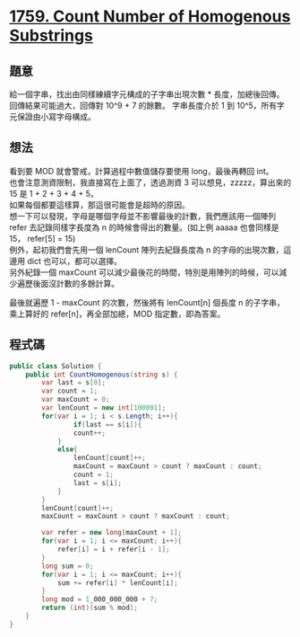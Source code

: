 # [1759. Count Number of Homogenous Substrings](https://leetcode.com/problems/count-number-of-homogenous-substrings/?envType=daily-question&envId=2023-11-09)

## 題意

給一個字串，找出由同樣練續字元構成的子字串出現次數 \* 長度，加總後回傳。  
回傳結果可能過大，回傳對 10^9 + 7 的餘數。
字串長度介於 1 到 10^5，所有字元保證由小寫字母構成。

## 想法

看到要 MOD 就會警戒，計算過程中數值儲存要使用 long，最後再轉回 int。  
也會注意測資限制，我直接寫在上面了，透過測資 3 可以想見，zzzzz，算出來的 15 是 1 + 2 + 3 + 4 + 5。  
如果每個都要這樣算，那這很可能會是超時的原因。  
想一下可以發現，字母是哪個字母並不影響最後的計數，我們應該用一個陣列 refer 去記錄同樣字長度為 n 的時候會得出的數量。(如上例 aaaaa 也會同樣是 15， refer[5] = 15)  
例外，起初我們會先用一個 lenCount 陣列去紀錄長度為 n 的字母的出現次數，這邊用 dict 也可以，都可以選擇。  
另外紀錄一個 maxCount 可以減少最後花的時間，特別是用陣列的時候，可以減少遍歷後面沒計數的多餘計算。

最後就遍歷 1 - maxCount 的次數，然後將有 lenCount[n] 個長度 n 的子字串，乘上算好的 refer[n]，再全部加總，MOD 指定數，即為答案。

## 程式碼

```csharp
public class Solution {
    public int CountHomogenous(string s) {
        var last = s[0];
        var count = 1;
        var maxCount = 0;
        var lenCount = new int[100001];
        for(var i = 1; i < s.Length; i++){
                if(last == s[i]){
                count++;
            }
            else{
                lenCount[count]++;
                maxCount = maxCount > count ? maxCount : count;
                count = 1;
                last = s[i];
            }
        }
        lenCount[count]++;
        maxCount = maxCount > count ? maxCount : count;

        var refer = new long[maxCount + 1];
        for(var i = 1; i <= maxCount; i++){
            refer[i] = i + refer[i - 1];
        }
        long sum = 0;
        for(var i = 1; i <= maxCount; i++){
            sum += refer[i] * lenCount[i];
        }
        long mod = 1_000_000_000 + 7;
        return (int)(sum % mod);
    }
}
```
